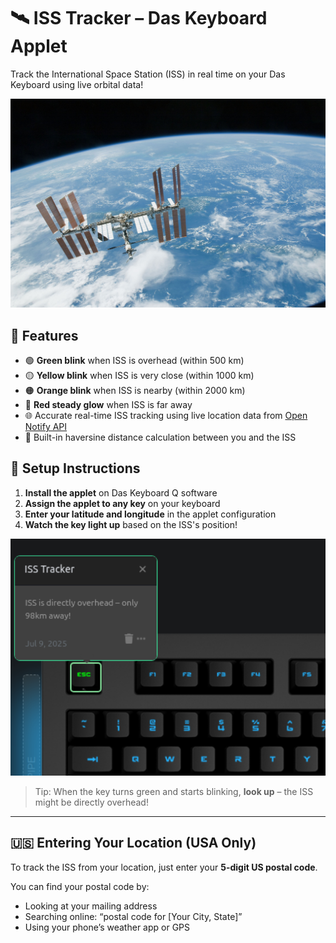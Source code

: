 # 🛰️ ISS Tracker – Das Keyboard Applet

Track the International Space Station (ISS) in real time on your Das Keyboard using live orbital data!

![International Space Station](assets/iss.png "International Space Station")

## 🚀 Features

- 🟢 **Green blink** when ISS is overhead (within 500 km)
- 🟡 **Yellow blink** when ISS is very close (within 1000 km)
- 🟠 **Orange blink** when ISS is nearby (within 2000 km)
- 🔴 **Red steady glow** when ISS is far away
- 🌐 Accurate real-time ISS tracking using live location data from [Open Notify API](http://api.open-notify.org/iss-now.json)
- 🧠 Built-in haversine distance calculation between you and the ISS

## 🧭 Setup Instructions

1. **Install the applet** on Das Keyboard Q software
2. **Assign the applet to any key** on your keyboard
3. **Enter your latitude and longitude** in the applet configuration
4. **Watch the key light up** based on the ISS's position!

![ISS Tracker on a Das Keyboard Q](assets/image.png "Q ISS Tracker")

> Tip: When the key turns green and starts blinking, **look up** – the ISS might be directly overhead!

---

## 🇺🇸 Entering Your Location (USA Only)

To track the ISS from your location, just enter your **5-digit US postal code**.

You can find your postal code by:

- Looking at your mailing address
- Searching online: “postal code for [Your City, State]”
- Using your phone’s weather app or GPS
